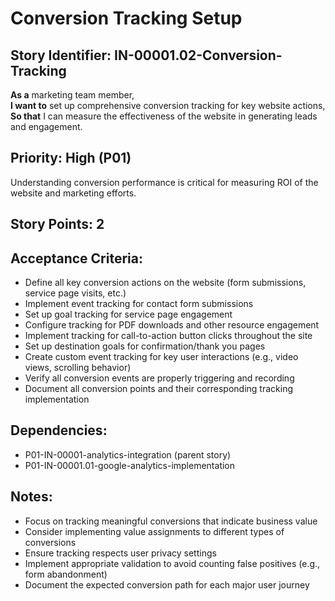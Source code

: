 # Conversion Tracking Setup

## Story Identifier: IN-00001.02-Conversion-Tracking

**As a** marketing team member,  
**I want to** set up comprehensive conversion tracking for key website actions,  
**So that** I can measure the effectiveness of the website in generating leads and engagement.

## Priority: High (P01)
Understanding conversion performance is critical for measuring ROI of the website and marketing efforts.

## Story Points: 2

## Acceptance Criteria:
- Define all key conversion actions on the website (form submissions, service page visits, etc.)
- Implement event tracking for contact form submissions
- Set up goal tracking for service page engagement
- Configure tracking for PDF downloads and other resource engagement
- Implement tracking for call-to-action button clicks throughout the site
- Set up destination goals for confirmation/thank you pages
- Create custom event tracking for key user interactions (e.g., video views, scrolling behavior)
- Verify all conversion events are properly triggering and recording
- Document all conversion points and their corresponding tracking implementation

## Dependencies:
- P01-IN-00001-analytics-integration (parent story)
- P01-IN-00001.01-google-analytics-implementation

## Notes:
- Focus on tracking meaningful conversions that indicate business value
- Consider implementing value assignments to different types of conversions
- Ensure tracking respects user privacy settings
- Implement appropriate validation to avoid counting false positives (e.g., form abandonment)
- Document the expected conversion path for each major user journey
